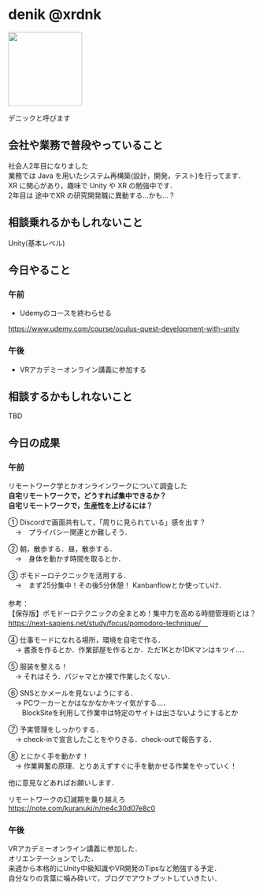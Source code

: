 # denik @xrdnk

<img src="https://i.imgur.com/bHdEeHe.jpg" width="150">

デニックと呼びます

## 会社や業務で普段やっていること

社会人2年目になりました</br>
業務では Java を用いたシステム再構築(設計，開発，テスト)を行ってます．</br>
XR に関心があり，趣味で Unity や XR の勉強中です．</br>
2年目は 途中でXR の研究開発職に異動する…かも…？</br>

## 相談乗れるかもしれないこと

Unity(基本レベル)</br>

## 今日やること

### 午前
* Udemyのコースを終わらせる

https://www.udemy.com/course/oculus-quest-development-with-unity

### 午後
* VRアカデミーオンライン講義に参加する

## 相談するかもしれないこと

TBD</br>

## 今日の成果

### 午前

リモートワーク学とかオンラインワークについて調査した</br>
**自宅リモートワークで，どうすれば集中できるか？**</br>
**自宅リモートワークで，生産性を上げるには？**</br>

① Discordで画面共有して，「周りに見られている」感を出す？</br>
　→　プライバシー関連とか難しそう．</br>

② 朝，散歩する．昼，散歩する．</br>
　→　身体を動かす時間を取るとか．</br>

③ ポモドーロテクニックを活用する．</br>
　→　まず25分集中！その後5分休憩！ Kanbanflowとか使っていけ．</br>
</br>
参考：</br>
【保存版】ポモドーロテクニックの全まとめ！集中力を高める時間管理術とは？</br>
https://next-sapiens.net/study/focus/pomodoro-technique/　</br>

④ 仕事モードになれる場所，環境を自宅で作る．</br>
　→ 書斎を作るとか．作業部屋を作るとか．ただ1Kとか1DKマンはキツイ…．</br>

⑤ 服装を整える！</br>
　→ それはそう．パジャマとか裸で作業したくない．</br>

⑥ SNSとかメールを見ないようにする．</br>
　→ PCワーカーとかはなかなかキツイ気がする…．</br>
　　BlockSiteを利用して作業中は特定のサイトは出さないようにするとか</br>

⑦ 予実管理をしっかりする．</br>
　→ check-inで宣言したことをやりきる．check-outで報告する．</br>

⑧ とにかく手を動かす！</br>
　→ 作業興奮の原理．とりあえずすぐに手を動かせる作業をやっていく！</br>

他に意見などあればお願いします．</br>

リモートワークの幻滅期を乗り越えろ</br>
https://note.com/kuranuki/n/ne4c30d07e8c0</br>

### 午後

VRアカデミーオンライン講義に参加した．</br>
オリエンテーションでした．</br>
来週から本格的にUnity中級知識やVR開発のTipsなど勉強する予定．</br>
自分なりの言葉に噛み砕いて，ブログでアウトプットしていきたい．</br>